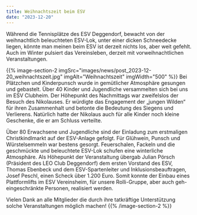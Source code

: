 ```yaml
---
title: Weihnachtszeit beim ESV
date: "2023-12-20"
---
```


Während die Tennisplätze des ESV Deggendorf, bewacht von der weihnachtlich beleuchteten ESV-Lok, unter einer dicken Schneedecke liegen, könnte man meinen beim ESV ist derzeit nichts los, aber weit gefehlt. Auch im Winter pulsiert das Vereinsleben, derzeit mit vorweihnachtlichen Veranstaltungen.

{{% image-section-2 imgSrc="images/news/post_2023-12-20_weihnachtszeit.jpg" imgAlt="Weihnachtszeit" imgWidth="500" %}}
Bei Plätzchen und Kinderpunsch wurde in gemütlicher Atmosphäre gesungen und gebastelt. Über 40 Kinder und Jugendliche versammelten sich bei uns im ESV Clubheim. Der Höhepunkt des Nachmittags war zweifelslos der Besuch des Nikolauses. Er würdigte das Engagement der „jungen Wilden“ für ihren Zusammenhalt und betonte die Bedeutung des Siegens und Verlierens. Natürlich hatte der Nikolaus auch für alle Kinder noch kleine Geschenke, die er am Schluss verteilte.

Über 80 Erwachsene und Jugendliche sind der Einladung zum erstmaligen Christkindlmarkt auf der ESV-Anlage gefolgt. Für Glühwein, Punsch und Würstelsemmeln war bestens gesorgt. Feuerschalen, Fackeln und die geschmückte und beleuchtete ESV-Lok schufen eine winterliche Atmosphäre. Als Höhepunkt der Veranstaltung übergab Julian Pörsch (Präsident des LEO Club Deggendorf) dem ersten Vorstand des ESV, Thomas Ebenbeck und dem ESV-Spartenleiter und Inklusionsbeauftragen, Josef Peschl, einen Scheck über 1.200 Euro. Somit konnte der Einbau eines Plattformlifts im ESV Vereinsheim, für unsere Rolli-Gruppe, aber auch geh-eingeschränkte Personen, realisiert werden.

Vielen Dank an alle Mitglieder die durch ihre tatkräftige Unterstützung solche Veranstaltungen möglich machen!
{{% /image-section-2 %}}
